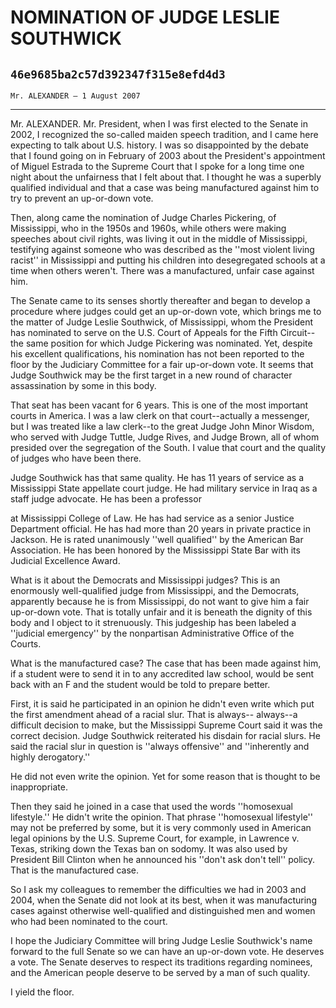 # NOMINATION OF JUDGE LESLIE SOUTHWICK
## `46e9685ba2c57d392347f315e8efd4d3`
`Mr. ALEXANDER — 1 August 2007`

---


Mr. ALEXANDER. Mr. President, when I was first elected to the Senate 
in 2002, I recognized the so-called maiden speech tradition, and I came 
here expecting to talk about U.S. history. I was so disappointed by the 
debate that I found going on in February of 2003 about the President's 
appointment of Miguel Estrada to the Supreme Court that I spoke for a 
long time one night about the unfairness that I felt about that. I 
thought he was a superbly qualified individual and that a case was 
being manufactured against him to try to prevent an up-or-down vote.

Then, along came the nomination of Judge Charles Pickering, of 
Mississippi, who in the 1950s and 1960s, while others were making 
speeches about civil rights, was living it out in the middle of 
Mississippi, testifying against someone who was described as the ''most 
violent living racist'' in Mississippi and putting his children into 
desegregated schools at a time when others weren't. There was a 
manufactured, unfair case against him.

The Senate came to its senses shortly thereafter and began to develop 
a procedure where judges could get an up-or-down vote, which brings me 
to the matter of Judge Leslie Southwick, of Mississippi, whom the 
President has nominated to serve on the U.S. Court of Appeals for the 
Fifth Circuit--the same position for which Judge Pickering was 
nominated. Yet, despite his excellent qualifications, his nomination 
has not been reported to the floor by the Judiciary Committee for a 
fair up-or-down vote. It seems that Judge Southwick may be the first 
target in a new round of character assassination by some in this body.

That seat has been vacant for 6 years. This is one of the most 
important courts in America. I was a law clerk on that court--actually 
a messenger, but I was treated like a law clerk--to the great Judge 
John Minor Wisdom, who served with Judge Tuttle, Judge Rives, and Judge 
Brown, all of whom presided over the segregation of the South. I value 
that court and the quality of judges who have been there.

Judge Southwick has that same quality. He has 11 years of service as 
a Mississippi State appellate court judge. He had military service in 
Iraq as a staff judge advocate. He has been a professor


at Mississippi College of Law. He has had service as a senior Justice 
Department official. He has had more than 20 years in private practice 
in Jackson. He is rated unanimously ''well qualified'' by the American 
Bar Association. He has been honored by the Mississippi State Bar with 
its Judicial Excellence Award.

What is it about the Democrats and Mississippi judges? This is an 
enormously well-qualified judge from Mississippi, and the Democrats, 
apparently because he is from Mississippi, do not want to give him a 
fair up-or-down vote. That is totally unfair and it is beneath the 
dignity of this body and I object to it strenuously. This judgeship has 
been labeled a ''judicial emergency'' by the nonpartisan Administrative 
Office of the Courts.

What is the manufactured case? The case that has been made against 
him, if a student were to send it in to any accredited law school, 
would be sent back with an F and the student would be told to prepare 
better.

First, it is said he participated in an opinion he didn't even write 
which put the first amendment ahead of a racial slur. That is always--
always--a difficult decision to make, but the Mississippi Supreme Court 
said it was the correct decision. Judge Southwick reiterated his 
disdain for racial slurs. He said the racial slur in question is 
''always offensive'' and ''inherently and highly derogatory.''

He did not even write the opinion. Yet for some reason that is 
thought to be inappropriate.

Then they said he joined in a case that used the words ''homosexual 
lifestyle.'' He didn't write the opinion. That phrase ''homosexual 
lifestyle'' may not be preferred by some, but it is very commonly used 
in American legal opinions by the U.S. Supreme Court, for example, in 
Lawrence v. Texas, striking down the Texas ban on sodomy. It was also 
used by President Bill Clinton when he announced his ''don't ask don't 
tell'' policy. That is the manufactured case.

So I ask my colleagues to remember the difficulties we had in 2003 
and 2004, when the Senate did not look at its best, when it was 
manufacturing cases against otherwise well-qualified and distinguished 
men and women who had been nominated to the court.

I hope the Judiciary Committee will bring Judge Leslie Southwick's 
name forward to the full Senate so we can have an up-or-down vote. He 
deserves a vote. The Senate deserves to respect its traditions 
regarding nominees, and the American people deserve to be served by a 
man of such quality.

I yield the floor.